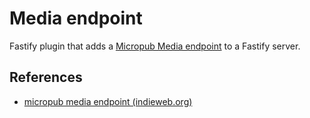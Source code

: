 # Media endpoint

Fastify plugin that adds a [Micropub Media endpoint](https://www.w3.org/TR/micropub/#media-endpoint) to a Fastify server.

## References

- [micropub media endpoint (indieweb.org)](https://indieweb.org/micropub_media_endpoint)
